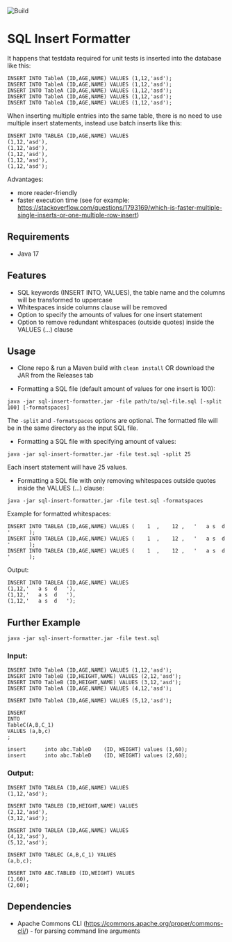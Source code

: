 ![Build](https://github.com/wideocean/sql-insert-formatter/actions/workflows/maven.yml/badge.svg)

# SQL Insert Formatter
It happens that testdata required for unit tests is inserted into the database like this:
```
INSERT INTO TableA (ID,AGE,NAME) VALUES (1,12,'asd');
INSERT INTO TableA (ID,AGE,NAME) VALUES (1,12,'asd');
INSERT INTO TableA (ID,AGE,NAME) VALUES (1,12,'asd');
INSERT INTO TableA (ID,AGE,NAME) VALUES (1,12,'asd');
INSERT INTO TableA (ID,AGE,NAME) VALUES (1,12,'asd');
```
When inserting multiple entries into the same table, there is no need to use multiple insert statements, instead use batch inserts like this:
```
INSERT INTO TABLEA (ID,AGE,NAME) VALUES 
(1,12,'asd'),
(1,12,'asd'),
(1,12,'asd'),
(1,12,'asd'),
(1,12,'asd');
```
Advantages:
* more reader-friendly
* faster execution time (see for example: https://stackoverflow.com/questions/1793169/which-is-faster-multiple-single-inserts-or-one-multiple-row-insert)

## Requirements
* Java 17

## Features
* SQL keywords (INSERT INTO, VALUES), the table name and the columns will be transformed to uppercase
* Whitespaces inside columns clause will be removed
* Option to specify the amounts of values for one insert statement
* Option to remove redundant whitespaces (outside quotes) inside the VALUES (...) clause

## Usage
* Clone repo & run a Maven build with `clean install` OR download the JAR from the Releases tab

* Formatting a SQL file (default amount of values for one insert is 100):
```
java -jar sql-insert-formatter.jar -file path/to/sql-file.sql [-split 100] [-formatspaces]
```
The `-split` and `-formatspaces` options are optional. The formatted file will be in the same directory as the input SQL file.

* Formatting a SQL file with specifying amount of values:
```
java -jar sql-insert-formatter.jar -file test.sql -split 25
```
Each insert statement will have 25 values.

* Formatting a SQL file with only removing whitespaces outside quotes inside the VALUES (...) clause:
```
java -jar sql-insert-formatter.jar -file test.sql -formatspaces
```
Example for formatted whitespaces:
```
INSERT INTO TABLEA (ID,AGE,NAME) VALUES (    1  ,    12 ,   '   a s  d   '      );
INSERT INTO TABLEA (ID,AGE,NAME) VALUES (    1  ,    12 ,   '   a s  d   '      );
INSERT INTO TABLEA (ID,AGE,NAME) VALUES (    1  ,    12 ,   '   a s  d   '      );
```
Output:
```
INSERT INTO TABLEA (ID,AGE,NAME) VALUES 
(1,12,'   a s  d   '),
(1,12,'   a s  d   '),
(1,12,'   a s  d   ');
```

## Further Example

`java -jar sql-insert-formatter.jar -file test.sql`

### Input:
```
INSERT INTO TableA (ID,AGE,NAME) VALUES (1,12,'asd');
INSERT INTO TableB (ID,HEIGHT,NAME) VALUES (2,12,'asd');
INSERT INTO TableB (ID,HEIGHT,NAME) VALUES (3,12,'asd');
INSERT INTO TableA (ID,AGE,NAME) VALUES (4,12,'asd');

INSERT INTO TableA (ID,AGE,NAME) VALUES (5,12,'asd');

INSERT
INTO
TableC(A,B,C_1) 
VALUES (a,b,c)
;

insert      into abc.TableD    (ID, WEIGHT) values (1,60);
insert      into abc.TableD    (ID, WEIGHT) values (2,60);
```
### Output:
```
INSERT INTO TABLEA (ID,AGE,NAME) VALUES 
(1,12,'asd');

INSERT INTO TABLEB (ID,HEIGHT,NAME) VALUES 
(2,12,'asd'),
(3,12,'asd');

INSERT INTO TABLEA (ID,AGE,NAME) VALUES 
(4,12,'asd'),
(5,12,'asd');

INSERT INTO TABLEC (A,B,C_1) VALUES 
(a,b,c);

INSERT INTO ABC.TABLED (ID,WEIGHT) VALUES 
(1,60),
(2,60);
```

## Dependencies
* Apache Commons CLI (https://commons.apache.org/proper/commons-cli/) - for parsing command line arguments
